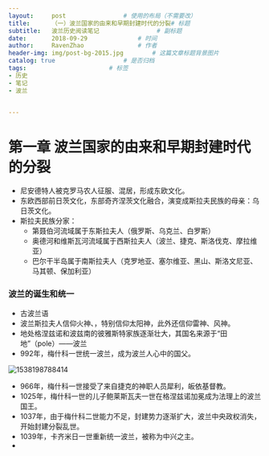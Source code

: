 ```yaml
---
layout:     post   				# 使用的布局（不需要改）
title:      （一）波兰国家的由来和早期封建时代的分裂# 标题 
subtitle:   波兰历史阅读笔记    			# 副标题
date:       2018-09-29				# 时间
author:     RavenZhao	 			# 作者
header-img: img/post-bg-2015.jpg	 	# 这篇文章标题背景图片
catalog: true 					# 是否归档
tags:						# 标签
- 历史
- 笔记
- 波兰


---
```


# 第一章 波兰国家的由来和早期封建时代的分裂

- 尼安德特人被克罗马农人征服、混居，形成东欧文化。
- 东欧西部前日茨文化，东部奇齐涅茨文化融合，演变成斯拉夫民族的母亲：乌日茨文化。
- 斯拉夫民族分家：
  - 第聂伯河流域属于东斯拉夫人（俄罗斯、乌克兰、白罗斯）
  - 奥德河和维斯瓦河流域属于西斯拉夫人（波兰、捷克、斯洛伐克、摩拉维亚）
  - 巴尔干半岛属于南斯拉夫人（克罗地亚、塞尔维亚、黑山、斯洛文尼亚、马其顿、保加利亚）

###  波兰的诞生和统一

- 古波兰语
- 波兰斯拉夫人信仰火神、，特别信仰太阳神，此外还信仰雷神、风神。
- 地处格涅兹诺和波兹南的彼雅斯特家族逐渐壮大，其国名来源于“田地”（pole）——波兰
- 992年，梅什科一世统一波兰，成为波兰人心中的国父。

![1538198788414](https://ws4.sinaimg.cn/large/006tNc79ly1fvqnz1qxpwj30rs0r31kx.jpg)

- 966年，梅什科一世接受了来自捷克的神职人员犀利，皈依基督教。
- 1025年，梅什科一世的儿子鲍莱斯瓦夫一世在格涅兹诺加冕成为法理上的波兰国王。
- 1037年，由于梅什科二世能力不足，封建势力逐渐扩大，波兰中央政权消失，开始封建分裂乱世。
- 1039年，卡齐米日一世重新统一波兰，被称为中兴之主。
- 